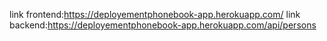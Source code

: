 link frontend:https://deployementphonebook-app.herokuapp.com/
link backend:https://deployementphonebook-app.herokuapp.com/api/persons